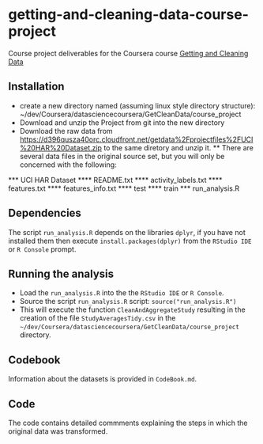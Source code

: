 
getting-and-cleaning-data-course-project
========================================

Course project deliverables for the Coursera course [Getting and Cleaning Data](https://www.coursera.org/course/getdata)

## Installation
* create a new directory named (assuming linux style directory structure): ~/dev/Coursera/datasciencecoursera/GetCleanData/course_project
* Download and unzip the Project from git into the new directory
* Download the raw data from https://d396qusza40orc.cloudfront.net/getdata%2Fprojectfiles%2FUCI%20HAR%20Dataset.zip to the same diretory and unzip it. 
** There are several data files in the original source set, but you will only be concerned with the following:
 
*** UCI HAR Dataset
**** README.txt
**** activity_labels.txt
**** features.txt
**** features_info.txt
**** test
**** train
*** run_analysis.R


## Dependencies
The script `run_analysis.R` depends on the libraries `dplyr`, if you have not installed them then execute `install.packages(dplyr)` from the `RStudio IDE` or `R Console` prompt.
    
## Running the analysis     
* Load the `run_analysis.R` into the the `RStudio IDE` or `R Console`. 
* Source the script `run_analysis.R` script: `source("run_analysis.R")`
* This will execute the function `CleanAndAggregateStudy` resulting in the creation of the file `StudyAveragesTidy.csv` in the `~/dev/Coursera/datasciencecoursera/GetCleanData/course_project` directory.

## Codebook
Information about the datasets is provided in `CodeBook.md`.     

## Code 
The code contains detailed commments explaining the steps in which the original data was transformed.

